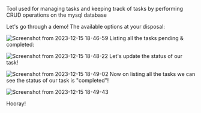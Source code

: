 Tool used for managing tasks and keeping track of tasks by performing CRUD operations on the mysql database 

Let's go through a demo!
The available options at your disposal:

![Screenshot from 2023-12-15 18-46-59](https://github.com/Demgainschill/TodoListCrud/assets/132284379/8a0af623-4674-4441-be51-7acc0ce1a4be)
Listing all the tasks pending & completed:

![Screenshot from 2023-12-15 18-48-22](https://github.com/Demgainschill/TodoListCrud/assets/132284379/cf4723c2-2b67-48b2-aed0-1c7771f191bf)
Let's update the status of our task!

![Screenshot from 2023-12-15 18-49-02](https://github.com/Demgainschill/TodoListCrud/assets/132284379/8d52533b-45fc-4ece-a40d-c68e3661271e)
Now on listing all the tasks we can see the status of our task is "completed"!

![Screenshot from 2023-12-15 18-49-43](https://github.com/Demgainschill/TodoListCrud/assets/132284379/20403a48-f4e4-483a-80f9-283f28958bea)

Hooray!
